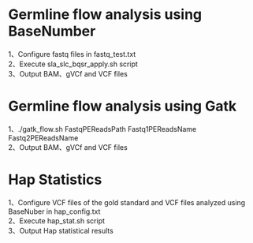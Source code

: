 # Germline flow analysis using BaseNumber

1、Configure fastq files in fastq_test.txt</br>
2、Execute sla_slc_bqsr_apply.sh script</br>
3、Output BAM、gVCf and VCF files</br>

# Germline flow analysis using Gatk

1、./gatk_flow.sh FastqPEReadsPath Fastq1PEReadsName Fastq2PEReadsName</br>
2、Output BAM、gVCf and VCF files</br>

# Hap Statistics

1、Configure VCF files of the gold standard and VCF files analyzed using BaseNuber in hap_config.txt</br>
2、Execute hap_stat.sh script</br>
3、Output Hap statistical results


